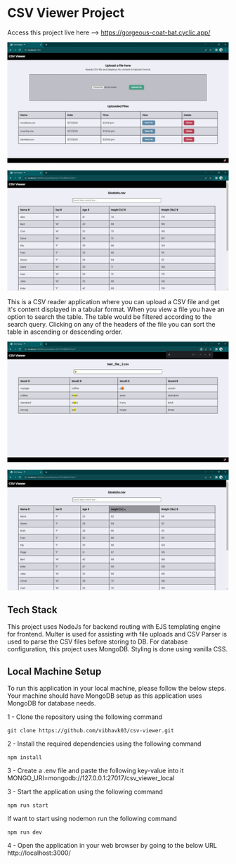 # CSV Viewer Project

Access this project live here --> https://gorgeous-coat-bat.cyclic.app/

![](assets/screenshots/home_page.JPG)

![](assets/screenshots/file_view.JPG)

This is a CSV reader application where you can upload a CSV file and get it's content displayed in a tabular format.
When you view a file you have an option to search the table. The table would be filtered according to the search query.
Clicking on any of the headers of the file you can sort the table in ascending or descending order.

![](assets/screenshots/file_search.JPG)

![](assets/screenshots/file_sort.JPG)

## Tech Stack

This project uses NodeJs for backend routing with EJS templating engine for frontend.
Multer is used for assisting with file uploads and CSV Parser is used to parse the CSV files before storing to DB.
For database configuration, this project uses MongoDB.
Styling is done using vanilla CSS.

## Local Machine Setup

To run this application in your local machine, please follow the below steps. Your machine should have MongoDB setup as this application uses MongoDB for database needs.

1 - Clone the repository using the following command

```
git clone https://github.com/vibhavk03/csv-viewer.git
```

2 - Install the required dependencies using the following command

```
npm install
```

3 - Create a .env file and paste the following key-value into it<br>
MONGO_URI=mongodb://127.0.0.1:27017/csv_viewer_local

3 - Start the application using the following command

```
npm run start
```

If want to start using nodemon run the following command

```
npm run dev
```

4 - Open the application in your web browser by going to the below URL<br>
http://localhost:3000/
